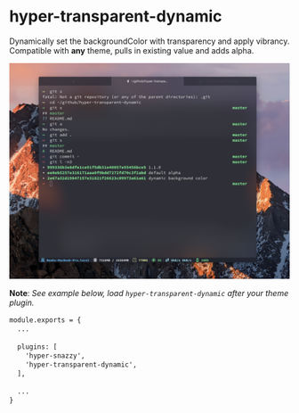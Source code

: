 # hyper-transparent-dynamic

Dynamically set the backgroundColor with transparency and apply vibrancy.
Compatible with **any** theme, pulls in existing value and adds alpha.

![hyper-transparent-dynamic-preview](preview.png)

**Note**: _See example below, load `hyper-transparent-dynamic` *after* your theme plugin._
```
module.exports = {
  ...

  plugins: [
    'hyper-snazzy',
    'hyper-transparent-dynamic',
  ],

  ...
}
```
